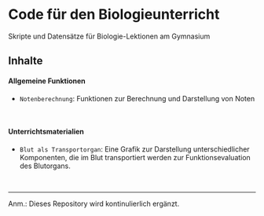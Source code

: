 # Code für den Biologieunterricht 

Skripte und Datensätze für Biologie-Lektionen am Gymnasium

## Inhalte

#### Allgemeine Funktionen

- `Notenberechnung`: Funktionen zur Berechnung und Darstellung von Noten

<br>

#### Unterrichtsmaterialien
- `Blut als Transportorgan`: Eine Grafik zur Darstellung unterschiedlicher Komponenten, die im Blut transportiert werden zur Funktionsevaluation des Blutorgans. 

<br>
<hr>

Anm.: Dieses Repository wird kontinulierlich ergänzt. 